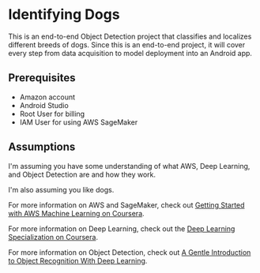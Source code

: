 # Identifying Dogs
This is an end-to-end Object Detection project that classifies and localizes different breeds of dogs.
Since this is an end-to-end project, it will cover every step from data acquisition to model deployment into an Android app.

## Prerequisites

* Amazon account
* Android Studio
* Root User for billing
* IAM User for using AWS SageMaker

## Assumptions

I'm assuming you have some understanding of what AWS, Deep Learning, and Object Detection are and how they work. 

I'm also assuming you like dogs.

For more information on AWS and SageMaker, check out [Getting Started with AWS Machine Learning on Coursera](https://www.coursera.org/learn/aws-machine-learning).

For more information on Deep Learning, check out the [Deep Learning Specialization on Coursera](https://www.coursera.org/specializations/deep-learning).

For more information on Object Detection, check out [A Gentle Introduction to Object Recognition With Deep Learning](https://machinelearningmastery.com/object-recognition-with-deep-learning/).
